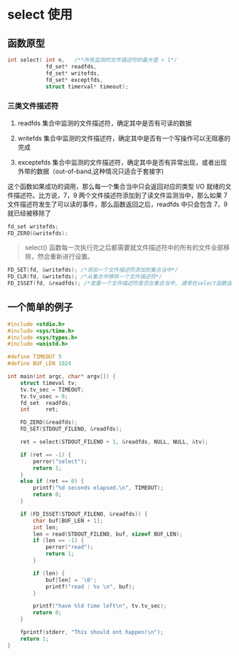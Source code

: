 # select 使用

## 函数原型

```c
int select( int n,   /**所有监测的文件描述符的最大值 + 1*/
            fd_set* readfds, 
            fd_set* writefds,
            fd_set* exceptfds,
            struct timerval* timeout);
```

### 三类文件描述符

1. readfds   集合中监测的文件描述符，确定其中是否有可读的数据

2. writefds  集合中监测的文件描述符，确定其中是否有一个写操作可以无阻塞的完成

3. exceptefds 集合中监测的文件描述符，确定其中是否有异常出现，或者出现外带的数据（out-of-band,这种情况只适合于套接字)

这个函数如果成功的调用，那么每一个集合当中只会返回对应的类型 I/O 就绪的文件描述符。比方说，7，9 两个文件描述符添加到了读文件监测当中，那么如果 7 文件描述符发生了可以读的事件，那么函数返回之后，readfds 中只会包含 7，9 就已经被移除了


```c
fd_set writefds;
FD_ZERO(&writefds);
```

> select() 函数每一次执行完之后都需要就文件描述符中的所有的文件全部移除，然会重新进行设置。

```c
FD_SET(fd, &writefds); /*添加一个文件描述符添加到集合当中*/
FD_CLR(fd, &writefds); /*从集合中移除一个文件描述符*/
FD_ISSET(fd, &readfds); /*查看一个文件描述符是否在集合当中, 通常在select函数返回的时候，进行查询*/
```

## 一个简单的例子

```c
#include <stdio.h>
#include <sys/time.h>
#include <sys/types.h>
#include <unistd.h>

#define TIMEOUT 5
#define BUF_LEN 1024

int main(int argc, char* argv[]) {
    struct timeval tv;
    tv.tv_sec = TIMEOUT;
    tv.tv_usec = 0;
    fd_set  readfds;
    int     ret;

    FD_ZERO(&readfds);
    FD_SET(STDOUT_FILENO, &readfds);

    ret = select(STDOUT_FILENO + 1, &readfds, NULL, NULL, &tv);

    if (ret == -1) {
        perror("select");
        return 1;
    }
    else if (ret == 0) {
        printf("%d seconds elapsed.\n", TIMEOUT);
        return 0;
    }

    if (FD_ISSET(STDOUT_FILENO, &readfds)) {
        char buf[BUF_LEN + 1];
        int len;
        len = read(STDOUT_FILENO, buf, sizeof BUF_LEN);
        if (len == -1) {
            perror("read");
            return 1;
        }

        if (len) {
            buf[len] = '\0';
            printf("read : %s \n", buf);
        }

        printf("have %ld time left\n", tv.tv_sec);
        return 0;
    }

    fprintf(stderr, "This should ont happen!\n");
    return 1;
}
```
